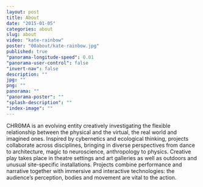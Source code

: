```yaml
---
layout: post
title: About
date: "2015-01-05"
categories: about
slug: about
video: "kate-rainbow"
poster: "00about/kate-rainbow.jpg"
published: true
"panorama-longitude-speed": 0.01
"panorama-user-control": false
"invert-nav": false
description: ""
jpg: ""
png: ""
panorama: ""
"panorama-poster": ""
"splash-description": ""
"index-image": ""
---
```






<span class="chroma">CHRΘMA</span> is an evolving entity creatively investigating the flexible relationship between the physical and the virtual, the real world and imagined ones. Inspired by cybernetics and ecological thinking, projects collaborate across disciplines, bringing in diverse perspectives from dance to architecture, magic to neuroscience, anthropology to physics. Creative play takes place in theatre settings and art galleries as well as outdoors and unusual site-specific installations. Projects combine performance and narrative together with immersive and interactive technologies: the audience’s perception, bodies and movement are vital to the action.
